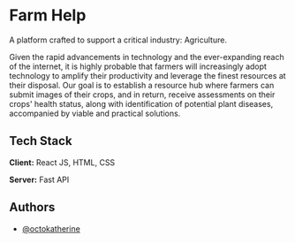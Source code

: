
# Farm Help

A platform crafted to support a critical industry: Agriculture.

Given the rapid advancements in technology and the ever-expanding reach of the internet, it is highly probable that farmers will increasingly adopt technology to amplify their productivity and leverage the finest resources at their disposal.
Our goal is to establish a resource hub where farmers can submit images of their crops, and in return, receive assessments on their crops' health status, along with identification of potential plant diseases, accompanied by viable and practical solutions.
## Tech Stack

**Client:** React JS, HTML, CSS

**Server:** Fast API


## Authors

- [@octokatherine](https://www.github.com/YooShijin)